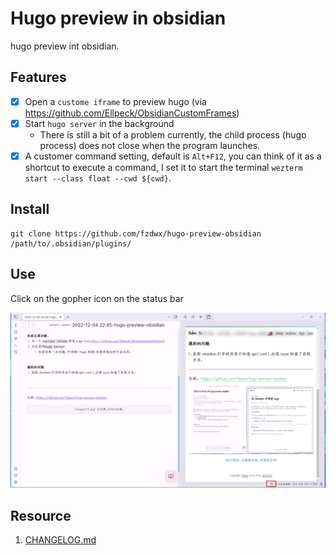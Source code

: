 # Hugo preview in obsidian

hugo preview int obsidian.

## Features

- [x] Open a `custome iframe` to preview hugo (via https://github.com/Ellpeck/ObsidianCustomFrames)
- [x] Start `hugo server` in the background
	- There is still a bit of a problem currently, the child process (hugo process) does not close when the program
	  launches.
- [x] A customer command setting, default is `Alt+F12`, you can think of it as a shortcut to execute a command,
  I set it to start the terminal `wezterm start --class float --cwd ${cwd}`.

## Install

```shell
git clone https://github.com/fzdwx/hugo-preview-obsidian /path/to/.obsidian/plugins/
```

## Use

Click on the gopher icon on the status bar

![img.png](img.png)

## Resource

1. [CHANGELOG.md](CHANGELOG.md)
